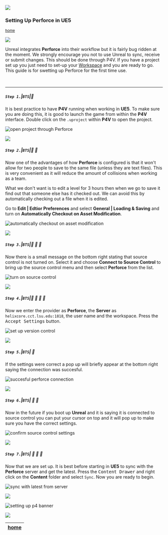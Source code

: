 ![](../images/line3.png)

### Setting Up Perforce in UE5

<sub>[home](../README.md#user-content-p4v)</sub>

![](../images/line3.png)

Unreal integrates **Perforce** into their workflow but it is fairly bug ridden at the moment.  We strongly encourage you not to use Unreal to sync, receive or submit changes.  This should be done through P4V.  If you have a project set up you just need to set-up your [Workspace](https://github.com/maubanel/p4v-unreal/blob/main/workspaces/README.md#user-content-workspaces-in-p4v) and you are ready to go.  This guide is for swetting up Perforce for the first time use.

<br>

---


##### `Step 1.`\|`BTS`|:small_blue_diamond:

It is best practice to have **P4V** running when working in **UE5**.  To make sure you are doing this, it is good to launch the game from within the **P4V** interface.  Double click on the `.uproject` within **P4V** to open the project.

![open project through Perforce](images/doubleClickProject.png)

![](../images/line2.png)

##### `Step 2.`\|`BTS`|:small_blue_diamond: :small_blue_diamond: 

Now one of the advantages of how **Perforce** is configured is that it won't allow for two people to save to the same file (unless they are text files). This is very convenient as it will reduce the amount of collisions when working as a team.  

What we don't want is to edit a level for 3 hours then when we go to save it find out that someone else has it checked out.  We can avoid this by automatically checking out a file when it is edited.  

Go to **Edit | Edtior Preferences** and select **General | Loading & Saving** and turn on **Automatically Checkout on Asset Modification**.

![automatically checkout on asset modification](images/automaticallyCheckoutOnChange.png)

![](../images/line2.png)

##### `Step 3.`\|`BTS`|:small_blue_diamond: :small_blue_diamond: :small_blue_diamond:

Now there is a small message on the bottom right stating that source control is not turned on.  Select it and choose **Connect to Source Control** to bring up the source control menu and then select **Perforce** from the list.

![turn on source control](images/turnOnSource.png)

![](../images/line2.png)

##### `Step 4.`\|`BTS`|:small_blue_diamond: :small_blue_diamond: :small_blue_diamond: :small_blue_diamond:

Now we enter the provider as **Perforce**, the **Server** as `helixcore.cct.lsu.edu:1818`, the user name and the workspace. Press the <kbd>Accept Settings</kbd> button.

![set up version control](images/p4location.png)

![](../images/line2.png)

##### `Step 5.`\|`BTS`| :small_orange_diamond:

If the settings were correct a pop up will briefly appear at the bottom right saying the connection was succesful.

![succesful perforce connection](images/succesful.png)

![](../images/line2.png)

##### `Step 6.`\|`BTS`| :small_orange_diamond: :small_blue_diamond:

Now in the future if you boot up **Unreal** and it is saying it is connected to source control you can put your cursor on top and it will pop up to make sure you have the correct settings.

![confirm source control settings](images/confirmSettings.png)

![](../images/line2.png)

##### `Step 7.`\|`BTS`| :small_orange_diamond: :small_blue_diamond: :small_blue_diamond:

Now that we are set up.  It is best before starting in **UE5** to sync with the **Perforce** server and get the latest.  Press the <kbd>Content Drawer</kbd> and right click on the **Content** folder and select `Sync`. Now you are ready to begin.

![sync with latest from server](images/syncToServer.png)

![](../images/line.png)

![setting up p4 banner](images/banner.png)


![](../images/line.png)

| [home](../README.md#user-content-p4v) | 
|---|

